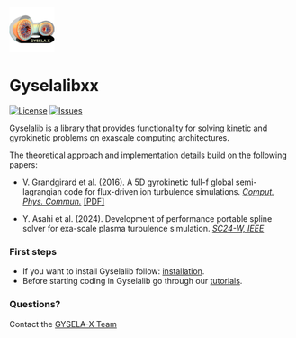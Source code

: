 ![image](docs/images/logo.png)

# Gyselalibxx
[![License](https://img.shields.io/github/license/gyselax/gyselalibxx?color=blue&logo=open-source-initiative&logoColor=white)](https://github.com/gyselax/gyselalibxx/blob/master/LICENSE)
[![Issues](https://img.shields.io/github/issues/gyselax/gyselalibxx)](https://github.com/gyselax/gyselalibxx/issues)


Gyselalib is a library that provides functionality for solving kinetic and gyrokinetic problems on exascale computing architectures.

The theoretical approach and implementation details build on the following papers:

-  V. Grandgirard et al. (2016). A 5D gyrokinetic full-f global semi-lagrangian code for flux-driven ion turbulence simulations. [*Comput. Phys. Commun.*](https://doi.org/10.1016/j.cpc.2016.05.007) 
[[PDF]](https://www.sciencedirect.com/science/article/pii/S0010465516301230/pdfft?casa_token=0aLVJvOU6QQAAAAA:UneLQCHIYkJRk6F42an3hTNCuDZzMYZcppUKK_nRRXWdMaQYgm6PlyqN08ZGFm8ZXhw2qDy1pQ&md5=fd256637e0ef6f45653879c233b579ff&pid=1-s2.0-S0010465516301230-main.pdf)  

-  Y. Asahi et al. (2024). Development of performance portable spline solver for exa-scale plasma turbulence simulation. [*SC24-W, IEEE*](https://doi.org/10.1109/SCW63240.2024.00154) 

### First steps
+ If you want to install Gyselalib follow: [installation](docs/tutorials/install.md).
+ Before starting coding in Gyselalib go through our [tutorials](docs/tutorials/getting_started.md).

### Questions? 
Contact the [GYSELA-X Team](https://gyselax.github.io/)


